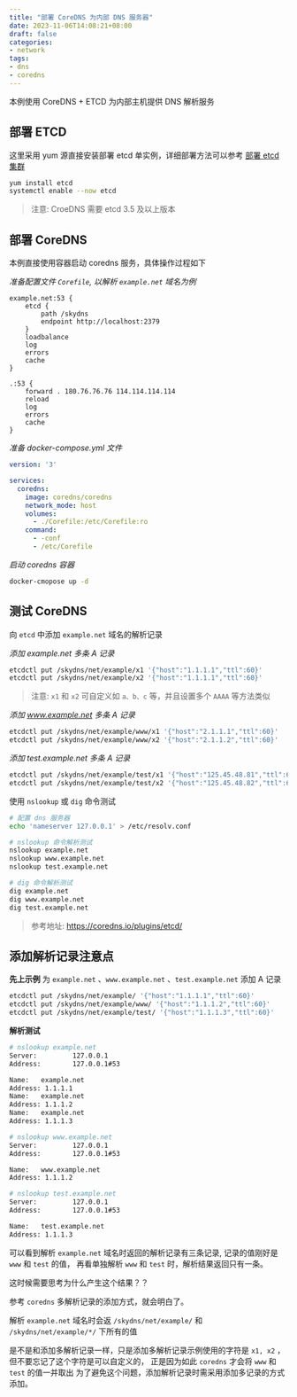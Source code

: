 ```yaml
---
title: "部署 CoreDNS 为内部 DNS 服务器"
date: 2023-11-06T14:08:21+08:00
draft: false
categories: 
- network
tags:
- dns
- coredns
---
```


本例使用 CoreDNS + ETCD 为内部主机提供 DNS 解析服务

## 部署 ETCD

这里采用 yum 源直接安装部署 etcd 单实例，详细部署方法可以参考 [部署 etcd 集群](/posts/etcd-cluster/)

```bash
yum install etcd
systemctl enable --now etcd
```

> 注意: CroeDNS 需要 etcd 3.5 及以上版本

## 部署 CoreDNS

本例直接使用容器启动 coredns 服务，具体操作过程如下

*准备配置文件 `Corefile`, 以解析 `example.net` 域名为例*

```
example.net:53 {
    etcd {
        path /skydns
        endpoint http://localhost:2379
    }
    loadbalance
    log
    errors
    cache
}

.:53 {
    forward . 180.76.76.76 114.114.114.114
    reload
    log
    errors
    cache
}
```

*准备 docker-compose.yml 文件*

```yml
version: '3'

services:
  coredns:
    image: coredns/coredns
    network_mode: host
    volumes:
      - ./Corefile:/etc/Corefile:ro
    command:
      - -conf
      - /etc/Corefile
```

*启动 coredns 容器*

```bash
docker-cmopose up -d
```

## 测试 CoreDNS

向 `etcd` 中添加 `example.net` 域名的解析记录

*添加 example.net 多条 A 记录*

```bash
etcdctl put /skydns/net/example/x1 '{"host":"1.1.1.1","ttl":60}'
etcdctl put /skydns/net/example/x2 '{"host":"1.1.1.1","ttl":60}'
```

> 注意: `x1` 和 `x2` 可自定义如 `a、b、c` 等，并且设置多个 `AAAA` 等方法类似

*添加 www.example.net 多条 A 记录*

```bash
etcdctl put /skydns/net/example/www/x1 '{"host":"2.1.1.1","ttl":60}'
etcdctl put /skydns/net/example/www/x2 '{"host":"2.1.1.2","ttl":60}'
```

*添加 test.example.net 多条 A 记录*

```bash
etcdctl put /skydns/net/example/test/x1 '{"host":"125.45.48.81","ttl":60}'
etcdctl put /skydns/net/example/test/x2 '{"host":"125.45.48.82","ttl":60}'
```

使用 `nslookup` 或 `dig` 命令测试

```bash
# 配置 dns 服务器
echo 'nameserver 127.0.0.1' > /etc/resolv.conf

# nslookup 命令解析测试
nslookup example.net
nslookup www.example.net
nslookup test.example.net

# dig 命令解析测试
dig example.net
dig www.example.net
dig test.example.net
```

> 参考地址: https://coredns.io/plugins/etcd/


## 添加解析记录注意点

**先上示例** 为 `example.net` 、`www.example.net` 、`test.example.net` 添加 A 记录

```bash
etcdctl put /skydns/net/example/ '{"host":"1.1.1.1","ttl":60}'
etcdctl put /skydns/net/example/www/ '{"host":"1.1.1.2","ttl":60}'
etcdctl put /skydns/net/example/test/ '{"host":"1.1.1.3","ttl":60}'
```

**解析测试**

```bash
# nslookup example.net
Server:         127.0.0.1
Address:        127.0.0.1#53

Name:   example.net
Address: 1.1.1.1
Name:   example.net
Address: 1.1.1.2
Name:   example.net
Address: 1.1.1.3

# nslookup www.example.net
Server:         127.0.0.1
Address:        127.0.0.1#53

Name:   www.example.net
Address: 1.1.1.2

# nslookup test.example.net
Server:         127.0.0.1
Address:        127.0.0.1#53

Name:   test.example.net
Address: 1.1.1.3
```

可以看到解析 `example.net` 域名时返回的解析记录有三条记录, 记录的值刚好是 `www` 和 `test` 的值，
再看单独解析 `www` 和 `test` 时，解析结果返回只有一条。

这时候需要思考为什么产生这个结果？？

参考 `coredns` 多解析记录的添加方式，就会明白了。

解析 `example.net` 域名时会返 `/skydns/net/example/` 和 `/skydns/net/example/*/` 下所有的值

是不是和添加多解析记录一样，只是添加多解析记录示例使用的字符是 `x1, x2` ， 但不要忘记了这个字符是可以自定义的，
正是因为如此 `coredns` 才会将 `www` 和 `test` 的值一并取出
为了避免这个问题，添加解析记录时需采用添加多记录的方式添加。
